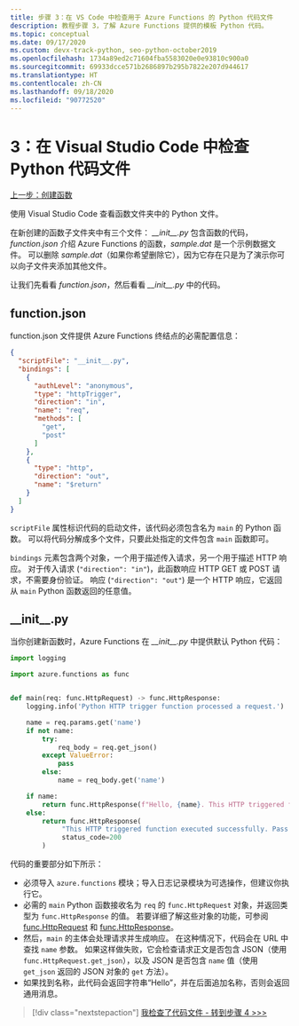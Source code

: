 ```yaml
---
title: 步骤 3：在 VS Code 中检查用于 Azure Functions 的 Python 代码文件
description: 教程步骤 3，了解 Azure Functions 提供的模板 Python 代码。
ms.topic: conceptual
ms.date: 09/17/2020
ms.custom: devx-track-python, seo-python-october2019
ms.openlocfilehash: 1734a89ed2c71604fba5583020e0e93810c900a0
ms.sourcegitcommit: 69933dcce571b2686897b295b7822e207d944617
ms.translationtype: HT
ms.contentlocale: zh-CN
ms.lasthandoff: 09/18/2020
ms.locfileid: "90772520"
---
```

# <a name="3-examine-the-python-code-files-in-visual-studio-code"></a>3：在 Visual Studio Code 中检查 Python 代码文件

[上一步：创建函数](tutorial-vs-code-serverless-python-02.md)

使用 Visual Studio Code 查看函数文件夹中的 Python 文件。

在新创建的函数子文件夹中有三个文件： *\_\_init\_\_.py* 包含函数的代码，*function.json* 介绍 Azure Functions 的函数，*sample.dat* 是一个示例数据文件。 可以删除 *sample.dat*（如果你希望删除它），因为它存在只是为了演示你可以向子文件夹添加其他文件。

让我们先看看 *function.json*，然后看看 *\_\_init\_\_.py* 中的代码。

## <a name="functionjson"></a>function.json

function.json 文件提供 Azure Functions 终结点的必需配置信息：

```json
{
  "scriptFile": "__init__.py",
  "bindings": [
    {
      "authLevel": "anonymous",
      "type": "httpTrigger",
      "direction": "in",
      "name": "req",
      "methods": [
        "get",
        "post"
      ]
    },
    {
      "type": "http",
      "direction": "out",
      "name": "$return"
    }
  ]
}
```

`scriptFile` 属性标识代码的启动文件，该代码必须包含名为 `main` 的 Python 函数。 可以将代码分解成多个文件，只要此处指定的文件包含 `main` 函数即可。

`bindings` 元素包含两个对象，一个用于描述传入请求，另一个用于描述 HTTP 响应。 对于传入请求 (`"direction": "in"`)，此函数响应 HTTP GET 或 POST 请求，不需要身份验证。 响应 (`"direction": "out"`) 是一个 HTTP 响应，它返回从 `main` Python 函数返回的任意值。

## <a name="__init__py"></a>\_\_init\_\_.py

当你创建新函数时，Azure Functions 在 *\_\_init\_\_.py* 中提供默认 Python 代码：

```python
import logging

import azure.functions as func


def main(req: func.HttpRequest) -> func.HttpResponse:
    logging.info('Python HTTP trigger function processed a request.')

    name = req.params.get('name')
    if not name:
        try:
            req_body = req.get_json()
        except ValueError:
            pass
        else:
            name = req_body.get('name')

    if name:
        return func.HttpResponse(f"Hello, {name}. This HTTP triggered function executed successfully.")
    else:
        return func.HttpResponse(
             "This HTTP triggered function executed successfully. Pass a name in the query string or in the request body for a personalized response.",
             status_code=200
        )
```

代码的重要部分如下所示：

- 必须导入 `azure.functions` 模块；导入日志记录模块为可选操作，但建议你执行它。
- 必需的 `main` Python 函数接收名为 `req` 的 `func.HttpRequest` 对象，并返回类型为 `func.HttpResponse` 的值。 若要详细了解这些对象的功能，可参阅 [func.HttpRequest](/python/api/azure-functions/azure.functions.httprequest?view=azure-python&preserve-view=true) 和 [func.HttpResponse](/python/api/azure-functions/azure.functions.httpresponse?view=azure-python&preserve-view=true)。
- 然后，`main` 的主体会处理请求并生成响应。 在这种情况下，代码会在 URL 中查找 `name` 参数。 如果这样做失败，它会检查请求正文是否包含 JSON（使用 `func.HttpRequest.get_json`），以及 JSON 是否包含 `name` 值（使用 `get_json` 返回的 JSON 对象的 `get` 方法）。
- 如果找到名称，此代码会返回字符串“Hello”，并在后面追加名称，否则会返回通用消息。

> [!div class="nextstepaction"]
> [我检查了代码文件 - 转到步骤 4 >>>](tutorial-vs-code-serverless-python-04.md)

